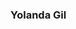 ### Yolanda Gil

<!--
**yolandagil/yolandagil** is a ✨ _special_ ✨ repository because its `README.md` (this file) appears on your GitHub profile.
!>

I am a Research Professor in the Department of Computer Science and in the Spatial Sciences Institute at USC.

I am Director of the Data Science Program at USC.

My research is in AI for science.  My group works on:

- climate 
- neuroscience
- omics
